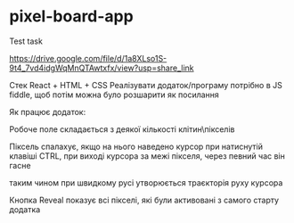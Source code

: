 # pixel-board-app
Test task

https://drive.google.com/file/d/1a8XLso1S-9t4_7vd4idgWqMnQTAwtxfx/view?usp=share_link

Стек React + HTML + CSS
Реалізувати додаток/програму потрібно в JS fiddle, щоб потім можна було розшарити як посилання

Як працює додаток:

Робоче поле складається з деякої кількості клітин\пікселів

Піксель спалахує, якщо на нього наведено курсор при натиснутій клавіші CTRL, при виході курсора за межі пікселя, через певний час він гасне

таким чином при швидкому русі утворюється траєкторія руху курсора

Кнопка Reveal показує всі пікселі, які були активовані з самого старту додатка
